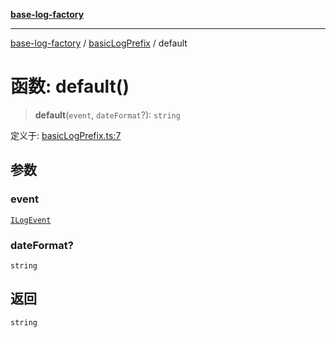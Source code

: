[**base-log-factory**](../../index.md)

***

[base-log-factory](../../index.md) / [basicLogPrefix](../index.md) / default

# 函数: default()

> **default**(`event`, `dateFormat`?): `string`

定义于: [basicLogPrefix.ts:7](https://github.com/fengxinming/log-base/blob/6b764da5f85b664c1af10f4ba24b07aad1c0ef20/src/basicLogPrefix.ts#L7)

## 参数

### event

[`ILogEvent`](../../typings/interfaces/ILogEvent.md)

### dateFormat?

`string`

## 返回

`string`
